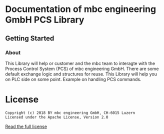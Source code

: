 # Documentation of mbc engineering GmbH PCS Library

## Getting Started

### About

This Library will help or customer and the mbc team to interagte with the Process Control System (PCS) of mbc engineering GmbH. There are some default exchange logic and structures for reuse. This Library will help you on PLC side on some point. Example on handling PCS commands.

# License
    Copyright (c) 2018 BY mbc engineering GmbH, CH-6015 Luzern
    Licensed under the Apache License, Version 2.0

[Read the full license](https://www.apache.org/licenses/LICENSE-2.0)

